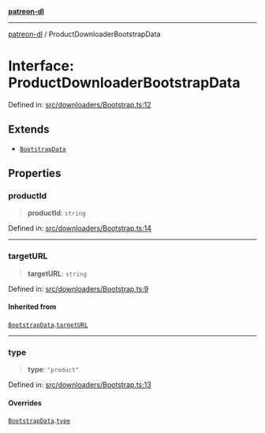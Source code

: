 [**patreon-dl**](../README.md)

***

[patreon-dl](../README.md) / ProductDownloaderBootstrapData

# Interface: ProductDownloaderBootstrapData

Defined in: [src/downloaders/Bootstrap.ts:12](https://github.com/patrickkfkan/patreon-dl/blob/564e431e409ad640819c7b5ad600451c2bd07930/src/downloaders/Bootstrap.ts#L12)

## Extends

- [`BootstrapData`](BootstrapData.md)

## Properties

### productId

> **productId**: `string`

Defined in: [src/downloaders/Bootstrap.ts:14](https://github.com/patrickkfkan/patreon-dl/blob/564e431e409ad640819c7b5ad600451c2bd07930/src/downloaders/Bootstrap.ts#L14)

***

### targetURL

> **targetURL**: `string`

Defined in: [src/downloaders/Bootstrap.ts:9](https://github.com/patrickkfkan/patreon-dl/blob/564e431e409ad640819c7b5ad600451c2bd07930/src/downloaders/Bootstrap.ts#L9)

#### Inherited from

[`BootstrapData`](BootstrapData.md).[`targetURL`](BootstrapData.md#targeturl)

***

### type

> **type**: `"product"`

Defined in: [src/downloaders/Bootstrap.ts:13](https://github.com/patrickkfkan/patreon-dl/blob/564e431e409ad640819c7b5ad600451c2bd07930/src/downloaders/Bootstrap.ts#L13)

#### Overrides

[`BootstrapData`](BootstrapData.md).[`type`](BootstrapData.md#type)
